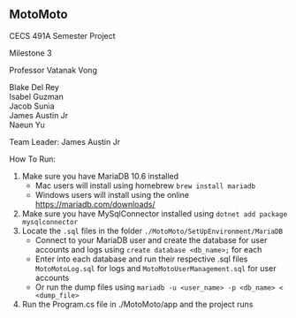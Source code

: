 ## MotoMoto

CECS 491A Semester Project

Milestone 3

Professor Vatanak Vong

Blake Del Rey\
Isabel Guzman\
Jacob Sunia\
James Austin Jr\
Naeun Yu

Team Leader: James Austin Jr

How To Run:

1. Make sure you have MariaDB 10.6 installed
   - Mac users will install using homebrew `brew install mariadb`
   - Windows users will install using the online https://mariadb.com/downloads/
1. Make sure you have MySqlConnector installed using `dotnet add package mysqlconnector`
1. Locate the `.sql` files in the folder `./MotoMoto/SetUpEnvironment/MariaDB`
   - Connect to your MariaDB user and create the database for user accounts and logs using `create database <db_name>;` for each
   - Enter into each database and run their respective .sql files `MotoMotoLog.sql` for logs and `MotoMotoUserManagement.sql` for user accounts
   - Or run the dump files using `mariadb -u <user_name> -p <db_name> < <dump_file>`
1. Run the Program.cs file in ./MotoMoto/app and the project runs
